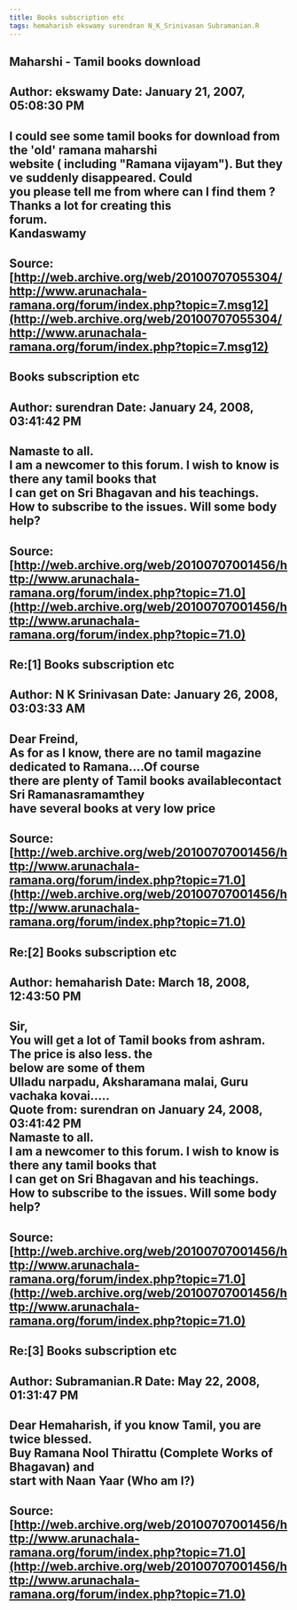 ```yaml
--- 
title: Books subscription etc   
tags: hemaharish ekswamy surendran N_K_Srinivasan Subramanian.R  
---  
```

## Maharshi - Tamil books download  
Author: ekswamy             Date: January 21, 2007, 05:08:30 PM  
---  
I could see some tamil books for download from the 'old' ramana maharshi  
website ( including "Ramana vijayam"). But they ve suddenly disappeared. Could  
you please tell me from where can I find them ? Thanks a lot for creating this  
forum.   
Kandaswamy
 ---  
Source:[http://web.archive.org/web/20100707055304/http://www.arunachala-ramana.org/forum/index.php?topic=7.msg12](http://web.archive.org/web/20100707055304/http://www.arunachala-ramana.org/forum/index.php?topic=7.msg12)   
---  

## Books subscription etc  
Author: surendran           Date: January 24, 2008, 03:41:42 PM  
---  
Namaste to all.   
 I am a newcomer to this forum. I wish to know is there any tamil books that  
I can get on Sri Bhagavan and his teachings.   
How to subscribe to the issues. Will some body help?
 ---  
Source:[http://web.archive.org/web/20100707001456/http://www.arunachala-ramana.org/forum/index.php?topic=71.0](http://web.archive.org/web/20100707001456/http://www.arunachala-ramana.org/forum/index.php?topic=71.0)   
---  

## Re:[1] Books subscription etc  
Author: N K Srinivasan      Date: January 26, 2008, 03:03:33 AM  
---  
Dear Freind,   
As for as I know, there are no tamil magazine dedicated to Ramana....Of course  
there are plenty of Tamil books availablecontact Sri Ramanasramamthey  
have several books at very low price
 ---  
Source:[http://web.archive.org/web/20100707001456/http://www.arunachala-ramana.org/forum/index.php?topic=71.0](http://web.archive.org/web/20100707001456/http://www.arunachala-ramana.org/forum/index.php?topic=71.0)   
---  

## Re:[2] Books subscription etc  
Author: hemaharish          Date: March 18, 2008, 12:43:50 PM  
---  
Sir,   
You will get a lot of Tamil books from ashram. The price is also less. the  
below are some of them   
Ulladu narpadu, Aksharamana malai, Guru vachaka kovai.....   
Quote from: surendran on January 24, 2008, 03:41:42 PM  
Namaste to all.   
 I am a newcomer to this forum. I wish to know is there any tamil books that  
I can get on Sri Bhagavan and his teachings.   
How to subscribe to the issues. Will some body help?
 ---  
Source:[http://web.archive.org/web/20100707001456/http://www.arunachala-ramana.org/forum/index.php?topic=71.0](http://web.archive.org/web/20100707001456/http://www.arunachala-ramana.org/forum/index.php?topic=71.0)   
---  

## Re:[3] Books subscription etc  
Author: Subramanian.R       Date: May 22, 2008, 01:31:47 PM  
---  
Dear Hemaharish, if you know Tamil, you are twice blessed.   
Buy Ramana Nool Thirattu (Complete Works of Bhagavan) and   
start with Naan Yaar (Who am I?)
 ---  
Source:[http://web.archive.org/web/20100707001456/http://www.arunachala-ramana.org/forum/index.php?topic=71.0](http://web.archive.org/web/20100707001456/http://www.arunachala-ramana.org/forum/index.php?topic=71.0)   
---  

